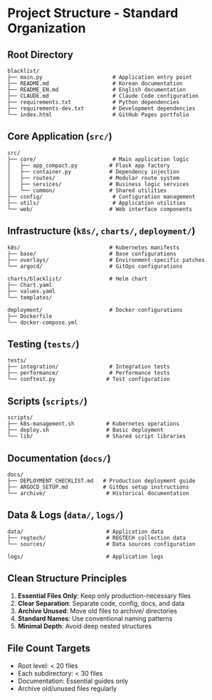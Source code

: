 # Project Structure - Standard Organization

## Root Directory
```
blacklist/
├── main.py                      # Application entry point
├── README.md                    # Korean documentation
├── README_EN.md                 # English documentation
├── CLAUDE.md                    # Claude Code configuration
├── requirements.txt             # Python dependencies
├── requirements-dev.txt         # Development dependencies
└── index.html                   # GitHub Pages portfolio
```

## Core Application (`src/`)
```
src/
├── core/                        # Main application logic
│   ├── app_compact.py          # Flask app factory
│   ├── container.py            # Dependency injection
│   ├── routes/                 # Modular route system
│   ├── services/               # Business logic services
│   └── common/                 # Shared utilities
├── config/                      # Configuration management
├── utils/                       # Application utilities
└── web/                        # Web interface components
```

## Infrastructure (`k8s/`, `charts/`, `deployment/`)
```
k8s/                            # Kubernetes manifests
├── base/                       # Base configurations
├── overlays/                   # Environment-specific patches
└── argocd/                     # GitOps configurations

charts/blacklist/               # Helm chart
├── Chart.yaml                  
├── values.yaml                 
└── templates/                  

deployment/                     # Docker configurations
├── Dockerfile                  
└── docker-compose.yml          
```

## Testing (`tests/`)
```
tests/
├── integration/                # Integration tests
├── performance/                # Performance tests
└── conftest.py                # Test configuration
```

## Scripts (`scripts/`)
```
scripts/
├── k8s-management.sh          # Kubernetes operations
├── deploy.sh                  # Basic deployment
└── lib/                       # Shared script libraries
```

## Documentation (`docs/`)
```
docs/
├── DEPLOYMENT_CHECKLIST.md   # Production deployment guide
├── ARGOCD_SETUP.md           # GitOps setup instructions
└── archive/                   # Historical documentation
```

## Data & Logs (`data/`, `logs/`)
```
data/                          # Application data
├── regtech/                   # REGTECH collection data
└── sources/                   # Data sources configuration

logs/                          # Application logs
```

## Clean Structure Principles

1. **Essential Files Only**: Keep only production-necessary files
2. **Clear Separation**: Separate code, config, docs, and data
3. **Archive Unused**: Move old files to archive/ directories
4. **Standard Names**: Use conventional naming patterns
5. **Minimal Depth**: Avoid deep nested structures

## File Count Targets
- Root level: < 20 files
- Each subdirectory: < 30 files
- Documentation: Essential guides only
- Archive old/unused files regularly